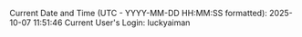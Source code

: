 Current Date and Time (UTC - YYYY-MM-DD HH:MM:SS formatted): 2025-10-07 11:51:46
Current User's Login: luckyaiman
